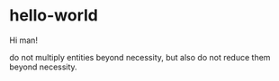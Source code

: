 # hello-world

Hi man!

do not multiply entities beyond necessity,
but also do not reduce them beyond necessity.

